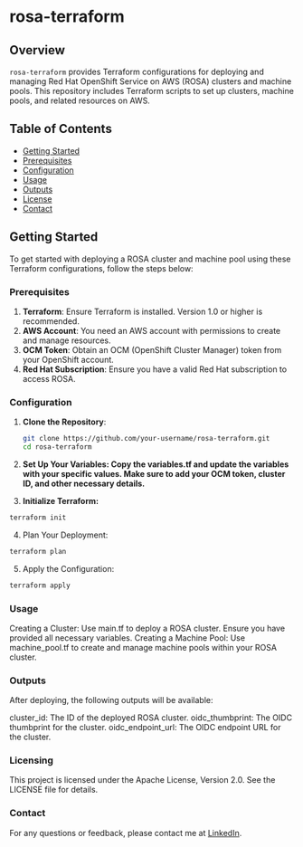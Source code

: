 # rosa-terraform

## Overview

`rosa-terraform` provides Terraform configurations for deploying and managing Red Hat OpenShift Service on AWS (ROSA) clusters and machine pools. This repository includes Terraform scripts to set up clusters, machine pools, and related resources on AWS.

## Table of Contents

- [Getting Started](#getting-started)
- [Prerequisites](#prerequisites)
- [Configuration](#configuration)
- [Usage](#usage)
- [Outputs](#outputs)
- [License](#license)
- [Contact](#contact)

## Getting Started

To get started with deploying a ROSA cluster and machine pool using these Terraform configurations, follow the steps below:

### Prerequisites

1. **Terraform**: Ensure Terraform is installed. Version 1.0 or higher is recommended.
2. **AWS Account**: You need an AWS account with permissions to create and manage resources.
3. **OCM Token**: Obtain an OCM (OpenShift Cluster Manager) token from your OpenShift account.
4. **Red Hat Subscription**: Ensure you have a valid Red Hat subscription to access ROSA.

### Configuration

1. **Clone the Repository**:
   ```bash
   git clone https://github.com/your-username/rosa-terraform.git
   cd rosa-terraform

2. **Set Up Your Variables: Copy the variables.tf and update the variables with your specific values. Make sure to add your OCM token, cluster ID, and other necessary details.**

3. **Initialize Terraform:**

```bash
terraform init
```

4. Plan Your Deployment:

```bash
terraform plan
```

5. Apply the Configuration:

```bash
terraform apply
```

### Usage
Creating a Cluster: Use main.tf to deploy a ROSA cluster. Ensure you have provided all necessary variables.
Creating a Machine Pool: Use machine_pool.tf to create and manage machine pools within your ROSA cluster.


### Outputs
After deploying, the following outputs will be available:

cluster_id: The ID of the deployed ROSA cluster.
oidc_thumbprint: The OIDC thumbprint for the cluster.
oidc_endpoint_url: The OIDC endpoint URL for the cluster.

### Licensing
This project is licensed under the Apache License, Version 2.0. See the LICENSE file for details.

### Contact
For any questions or feedback, please contact me at [LinkedIn](https://www.linkedin.com/in/ernandesfranco/).